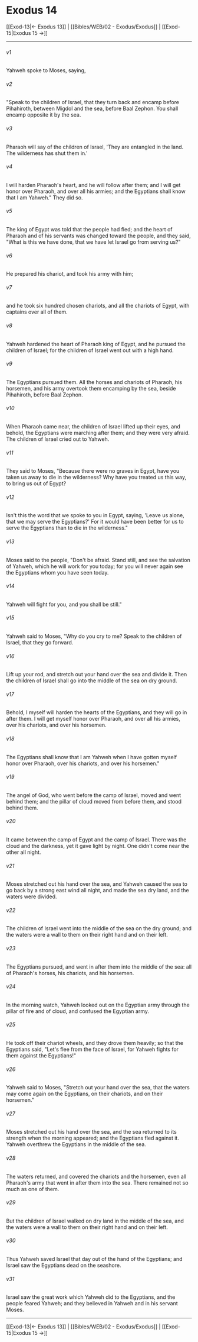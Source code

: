 # Exodus 14

[[Exod-13|← Exodus 13]] | [[Bibles/WEB/02 - Exodus/Exodus]] | [[Exod-15|Exodus 15 →]]
***



###### v1 
Yahweh spoke to Moses, saying, 

###### v2 
"Speak to the children of Israel, that they turn back and encamp before Pihahiroth, between Migdol and the sea, before Baal Zephon. You shall encamp opposite it by the sea. 

###### v3 
Pharaoh will say of the children of Israel, 'They are entangled in the land. The wilderness has shut them in.' 

###### v4 
I will harden Pharaoh's heart, and he will follow after them; and I will get honor over Pharaoh, and over all his armies; and the Egyptians shall know that I am Yahweh." They did so. 

###### v5 
The king of Egypt was told that the people had fled; and the heart of Pharaoh and of his servants was changed toward the people, and they said, "What is this we have done, that we have let Israel go from serving us?" 

###### v6 
He prepared his chariot, and took his army with him; 

###### v7 
and he took six hundred chosen chariots, and all the chariots of Egypt, with captains over all of them. 

###### v8 
Yahweh hardened the heart of Pharaoh king of Egypt, and he pursued the children of Israel; for the children of Israel went out with a high hand. 

###### v9 
The Egyptians pursued them. All the horses and chariots of Pharaoh, his horsemen, and his army overtook them encamping by the sea, beside Pihahiroth, before Baal Zephon. 

###### v10 
When Pharaoh came near, the children of Israel lifted up their eyes, and behold, the Egyptians were marching after them; and they were very afraid. The children of Israel cried out to Yahweh. 

###### v11 
They said to Moses, "Because there were no graves in Egypt, have you taken us away to die in the wilderness? Why have you treated us this way, to bring us out of Egypt? 

###### v12 
Isn't this the word that we spoke to you in Egypt, saying, 'Leave us alone, that we may serve the Egyptians?' For it would have been better for us to serve the Egyptians than to die in the wilderness." 

###### v13 
Moses said to the people, "Don't be afraid. Stand still, and see the salvation of Yahweh, which he will work for you today; for you will never again see the Egyptians whom you have seen today. 

###### v14 
Yahweh will fight for you, and you shall be still." 

###### v15 
Yahweh said to Moses, "Why do you cry to me? Speak to the children of Israel, that they go forward. 

###### v16 
Lift up your rod, and stretch out your hand over the sea and divide it. Then the children of Israel shall go into the middle of the sea on dry ground. 

###### v17 
Behold, I myself will harden the hearts of the Egyptians, and they will go in after them. I will get myself honor over Pharaoh, and over all his armies, over his chariots, and over his horsemen. 

###### v18 
The Egyptians shall know that I am Yahweh when I have gotten myself honor over Pharaoh, over his chariots, and over his horsemen." 

###### v19 
The angel of God, who went before the camp of Israel, moved and went behind them; and the pillar of cloud moved from before them, and stood behind them. 

###### v20 
It came between the camp of Egypt and the camp of Israel. There was the cloud and the darkness, yet it gave light by night. One didn't come near the other all night. 

###### v21 
Moses stretched out his hand over the sea, and Yahweh caused the sea to go back by a strong east wind all night, and made the sea dry land, and the waters were divided. 

###### v22 
The children of Israel went into the middle of the sea on the dry ground; and the waters were a wall to them on their right hand and on their left. 

###### v23 
The Egyptians pursued, and went in after them into the middle of the sea: all of Pharaoh's horses, his chariots, and his horsemen. 

###### v24 
In the morning watch, Yahweh looked out on the Egyptian army through the pillar of fire and of cloud, and confused the Egyptian army. 

###### v25 
He took off their chariot wheels, and they drove them heavily; so that the Egyptians said, "Let's flee from the face of Israel, for Yahweh fights for them against the Egyptians!" 

###### v26 
Yahweh said to Moses, "Stretch out your hand over the sea, that the waters may come again on the Egyptians, on their chariots, and on their horsemen." 

###### v27 
Moses stretched out his hand over the sea, and the sea returned to its strength when the morning appeared; and the Egyptians fled against it. Yahweh overthrew the Egyptians in the middle of the sea. 

###### v28 
The waters returned, and covered the chariots and the horsemen, even all Pharaoh's army that went in after them into the sea. There remained not so much as one of them. 

###### v29 
But the children of Israel walked on dry land in the middle of the sea, and the waters were a wall to them on their right hand and on their left. 

###### v30 
Thus Yahweh saved Israel that day out of the hand of the Egyptians; and Israel saw the Egyptians dead on the seashore. 

###### v31 
Israel saw the great work which Yahweh did to the Egyptians, and the people feared Yahweh; and they believed in Yahweh and in his servant Moses.

***
[[Exod-13|← Exodus 13]] | [[Bibles/WEB/02 - Exodus/Exodus]] | [[Exod-15|Exodus 15 →]]
